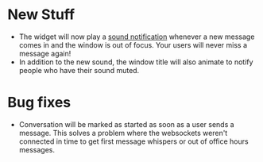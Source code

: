 # New Stuff
- The widget will now play a [sound notification](https://raw.githubusercontent.com/DOMAIN/DOMAIN-js/844226ad6560c5bf6277826dd512fe05a0469c18/src/assets/new-message.mp3) whenever a new message comes in and the window is out of focus. Your users will never miss a message again!
- In addition to the new sound, the window title will also animate to notify people who have their sound muted.


# Bug fixes
- Conversation will be marked as started as soon as a user sends a message. This solves a problem where the websockets weren't connected in time to get first message whispers or out of office hours messages.
